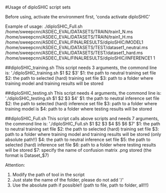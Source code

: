#Usage of diploSHIC script sets

Before using, activate the environment first,
'conda activate diploSHIC'

Example of usage:
./diploSHIC_Full.sh /home/sweepcnn/ASDEC_EVAL/DATASETS/TRAIN/train1_N.ms /home/sweepcnn/ASDEC_EVAL/DATASETS/TRAIN/train1_H.ms /home/sweepcnn/ASDEC_EVAL/FINALRESULTS/diploSHIC/MODEL1 /home/sweepcnn/ASDEC_EVAL/DATASETS/TEST/dataset1_neutral.ms /home/sweepcnn/ASDEC_EVAL/DATASETS/TEST/dataset1_hard.ms /home/sweepcnn/ASDEC_EVAL/FINALRESULTS/diploSHIC/INFERENCE1 1

##diploSHIC_training.sh
This script needs 3 arguments, the commond line is:
'./diploSHIC_training.sh $1 $2 $3'
$1: the path to neutral training set file
$2: the path to selected (hard) training set file
$3: path to a folder where training model and training results will be stored

##diploSHIC_testing.sh
This script needs 4 arguments, the commond line is:
'./diploSHIC_testing.sh $1 $2 $3 $4'
$1: the path to neutral inference set file
$2: the path to selected (hard) inference set file
$3: path to a folder where training model is
$4: path to a folder where testing results will be stored

##diploSHIC_Full.sh
This script calls above scripts and needs 7 arguments, the commond line is:
'./diploSHIC_Full.sh $1 $2 $3 $4 $5 $6 $7'
$1: the path to neutral training set file
$2: the path to selected (hard) training set file
$3: path to a folder where training model and training results will be stored (only absolute path!!)
$4: the path to neutral inference set file
$5: the path to selected (hard) inference set file
$6: path to a folder where testing results will be stored
$7: specify the name of confusion matrix .png stored (the format is Dataset_$7)


Attention: 
1. Modify the path of tool in the script 
2. Just state the name of the folder, please do not add '/'
3. Use the absolute path if possible!! (path to file, path to folder, all!!!)
